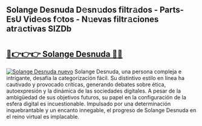 ## Solange Desnuda D𝚎sn𝚞dos filtr𝚊dos - Parts-EsU Vid𝚎os f𝚘tos - N𝚞evas filtr𝚊ciones atr𝚊ctivas SIZDb

# <h2><a href="http://mbcu0d.tromn.icu/?c=Solange+Desnuda">🔗👉👉👉 Solange Desnuda 🔗🔗</a></h2>

[![Solange Desnuda nuevo](https://i.imgur.com/pEAQMta.gif)](http://mbcu0d.tromn.icu/?c=Solange+Desnuda)
Solange Desnuda, una persona compleja e intrigante, desafía la categorización fácil. Su distintivo estilo en línea ha cautivado y provocado críticas, generando debates sobre ética, autoexpresión y la dinámica de las sociedades digitales. A pesar de la ambigüedad de sus objetivos futuros, su papel en la configuración de la esfera digital es incuestionable. Impulsado por una determinación inquebrantable y un encanto innegable, el progreso de Solange Desnuda en el reino virtual es implacable.

